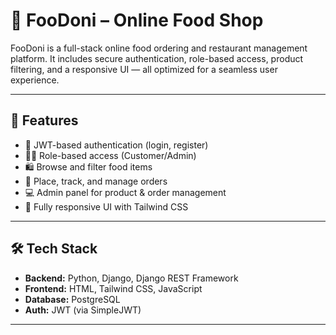 # 🍔 FooDoni – Online Food Shop

FooDoni is a full-stack online food ordering and restaurant management platform. It includes secure authentication, role-based access, product filtering, and a responsive UI — all optimized for a seamless user experience.

---

## 🚀 Features

- 🔐 JWT-based authentication (login, register)
- 👨‍🍳 Role-based access (Customer/Admin)
- 🛍️ Browse and filter food items
- 🧾 Place, track, and manage orders
- 💻 Admin panel for product & order management
- 📱 Fully responsive UI with Tailwind CSS

---

## 🛠 Tech Stack

- **Backend:** Python, Django, Django REST Framework  
- **Frontend:** HTML, Tailwind CSS, JavaScript  
- **Database:** PostgreSQL  
- **Auth:** JWT (via SimpleJWT)  

---
